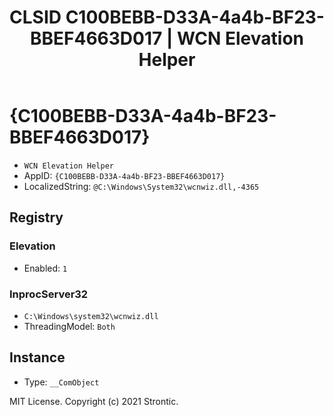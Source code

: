 ﻿---
title: "CLSID C100BEBB-D33A-4a4b-BF23-BBEF4663D017 | WCN Elevation Helper"
excerpt: What is COM-Object CLSID C100BEBB-D33A-4a4b-BF23-BBEF4663D017?
---

# {C100BEBB-D33A-4a4b-BF23-BBEF4663D017}

* `WCN Elevation Helper`
* AppID: `{C100BEBB-D33A-4a4b-BF23-BBEF4663D017}`
* LocalizedString: `@C:\Windows\System32\wcnwiz.dll,-4365`

## Registry


### Elevation

* Enabled: `1`

### InprocServer32

* `C:\Windows\system32\wcnwiz.dll`
* ThreadingModel: `Both`

## Instance

* Type: `__ComObject`

MIT License. Copyright (c) 2021 Strontic.


